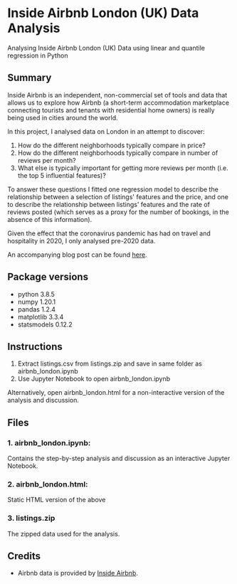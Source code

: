 # Inside Airbnb London (UK) Data Analysis

Analysing Inside Airbnb London (UK) Data using linear and quantile regression in Python

## Summary

Inside Airbnb is an independent, non-commercial set of tools and data that allows us to explore how Airbnb (a short-term accommodation marketplace connecting tourists and tenants with residential home owners) is really being used in cities around the world.

In this project, I analysed data on London in an attempt to discover:

1. How do the different neighborhoods typically compare in price?
2. How do the different neighborhoods typically compare in number of reviews per month?
3. What else is typically important for getting more reviews per month (i.e. the top 5 influential features)?

To answer these questions I fitted one regression model to describe the relationship between a selection of listings' features and the price, and one to describe the relationship between listings' features and the rate of reviews posted (which serves as a proxy for the number of bookings, in the absence of this information).

Given the effect that the coronavirus pandemic has had on travel and hospitality in 2020, I only analysed pre-2020 data.

An accompanying blog post can be found [here](https://joelalgee.medium.com/inside-airbnb-london-uk-data-analysis-4628b4915e7e).

## Package versions

* python 3.8.5
* numpy 1.20.1
* pandas 1.2.4
* matplotlib 3.3.4
* statsmodels	0.12.2

## Instructions

1. Extract listings.csv from listings.zip and save  in same folder as airbnb_london.ipynb
2. Use Jupyter Notebook to open airbnb_london.ipynb

Alternatively, open airbnb_london.html for a non-interactive version of the analysis and discussion.

## Files

### 1. airbnb_london.ipynb:

Contains the step-by-step analysis and discussion as an interactive Jupyter Notebook.

### 2. airbnb_london.html:

Static HTML version of the above

### 3. listings.zip

The zipped data used for the analysis.

## Credits

* Airbnb data is provided by [Inside Airbnb](http://insideairbnb.com/get-the-data.html).
